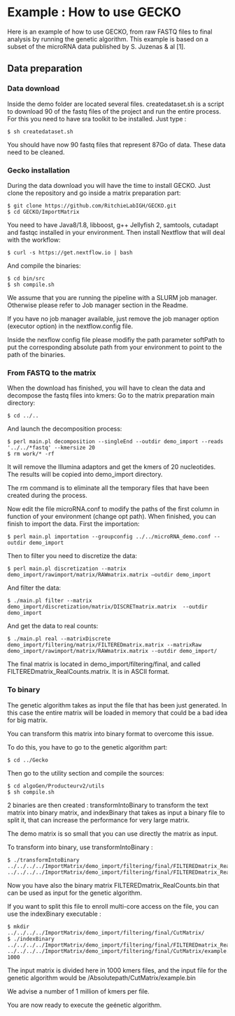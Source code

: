 # Example : How to use GECKO

Here is an example of how to use GECKO, from raw FASTQ files to final analysis by running the genetic algorithm. 
This example is based on a subset of the microRNA data published by S. Juzenas & al [1].



## Data preparation

### Data download

Inside the demo folder are located several files. createdataset.sh is a script to download 90 of the fastq files of the project 
and run the entire process. For this you need to have sra toolkit to be installed. Just type :

```
$ sh createdataset.sh
```
You should have now 90 fastq files that represent 87Go of data. These data need to be cleaned.


### Gecko installation

During the data download you will have the time to install GECKO. Just clone the repository and go inside a matrix preparation 
part:

```
$ git clone https://github.com/RitchieLabIGH/GECKO.git
$ cd GECKO/ImportMatrix
```

You need to have Java8/1.8, libboost, g++ Jellyfish 2, samtools, cutadapt and fastqc installed in your environment. Then install Nextflow that will deal with the workflow:
```
$ curl -s https://get.nextflow.io | bash 
```

And compile the binaries:
```
$ cd bin/src
$ sh compile.sh
```

We assume that you are running the pipeline with a SLURM job manager. Otherwise please refer to Job manager section in the 
Readme.

If you have no job manager available, just remove the job manager option (executor option) in the nextflow.config file.

Inside the nexflow config file please modifiy the path parameter softPath to put the corresponding absolute path from your 
environment to point to the path of the binaries.


### From FASTQ to the matrix 
When the download has finished, you will have to clean the data and decompose the fastq files into kmers:
Go to the matrix preparation main directory:

```
$ cd ../..
```
And launch the decomposition process:
```
$ perl main.pl decomposition --singleEnd --outdir demo_import --reads '../../*fastq' --kmersize 20
$ rm work/* -rf
```

It will remove the Illumina adaptors and get the kmers of 20 nucleotides. The results will be copied into demo_import directory.

The rm command is to eliminate all the temporary files that have been created during the process.

Now edit the file microRNA.conf to modify the paths of the first column in function of your environment (change opt path). When finished, you can finish to import the data. First the importation: 
```
$ perl main.pl importation --groupconfig ../../microRNA_demo.conf --outdir demo_import
```

Then to filter you need to discretize the data:
```
$ perl main.pl discretization --matrix demo_import/rawimport/matrix/RAWmatrix.matrix –outdir demo_import
```
And filter the data:
```
$ ./main.pl filter --matrix demo_import/discretization/matrix/DISCRETmatrix.matrix  --outdir demo_import
```

And get the data to real counts:
```
$ ./main.pl real --matrixDiscrete demo_import/filtering/matrix/FILTEREDmatrix.matrix --matrixRaw demo_import/rawimport/matrix/RAWmatrix.matrix --outdir demo_import/
```

The final matrix is located in demo_import/filtering/final, and called FILTEREDmatrix_RealCounts.matrix. It is in ASCII format.

### To binary

The genetic algorithm takes as input the file that has been just generated. In this case the entire matrix will be loaded in memory that could be a bad idea for big matrix.

You can transform this matrix into binary format to overcome this issue. 

To do this, you have to go to the genetic algorithm part: 

```
$ cd ../Gecko
```

Then go to the utility section and compile the sources: 
```
$ cd algoGen/Producteurv2/utils
$ sh compile.sh
```

2 binaries are then created : transformIntoBinary to transform the text matrix into binary matrix, and indexBinary that takes 
as input a binary file to split it, that can increase the performance for very large matrix.

The demo matrix is so small that you can use directly the matrix as input.

To transform into binary, use transformIntoBinary : 
```
$ ./transformIntoBinary ../../../../ImportMatrix/demo_import/filtering/final/FILTEREDmatrix_RealCounts.matrix ../../../../ImportMatrix/demo_import/filtering/final/FILTEREDmatrix_RealCounts.bin
```

Now you have also the binary matrix  FILTEREDmatrix_RealCounts.bin that can be used as input for the genetic algorithm.

If you want to split this file to enroll multi-core access on the file, you can use the indexBinary executable : 
```
$ mkdir ../../../../ImportMatrix/demo_import/filtering/final/CutMatrix/
$ ./indexBinary ../../../../ImportMatrix/demo_import/filtering/final/FILTEREDmatrix_RealCounts.bin ../../../../ImportMatrix/demo_import/filtering/final/CutMatrix/example.bin 1000
```
The input matrix is divided here in 1000 kmers files, and the input file for the genetic algorithm would be /Absolutepath/CutMatrix/example.bin

We advise a number of 1 million of kmers per file.

You are now ready to execute the geénetic algorithm.


